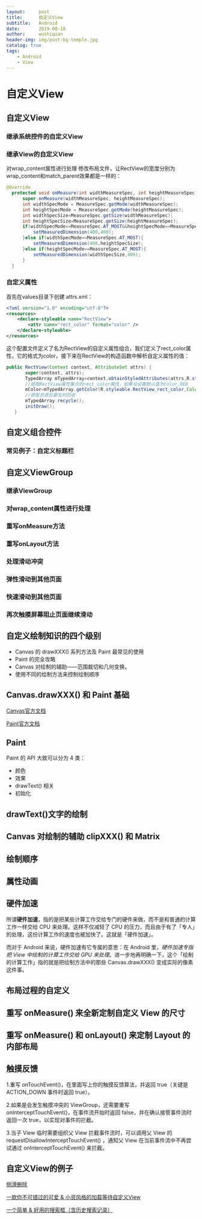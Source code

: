 ```yaml
---
layout:     post
title:      自定义View
subtitle:   Android
date:       2019-08-18
author:     wushiqian
header-img: img/post-bg-temple.jpg
catalog: true
tags:
    - Android
    - View
---
```


# 自定义View

## 自定义View

### 继承系统控件的自定义View

### 继承View的自定义View

对wrap_content属性进行处理
修改布局文件，让RectView的宽度分别为wrap_content和match_parent效果都是一样的：

```java
@Override
  protected void onMeasure(int widthMeasureSpec, int heightMeasureSpec) {
      super.onMeasure(widthMeasureSpec, heightMeasureSpec);
      int widthSpecMode = MeasureSpec.getMode(widthMeasureSpec);
      int heightSpecMode = MeasureSpec.getMode(heightMeasureSpec);
      int widthSpecSize=MeasureSpec.getSize(widthMeasureSpec);
      int heightSpecSize=MeasureSpec.getSize(heightMeasureSpec);
      if(widthSpecMode==MeasureSpec.AT_MOST&&heightSpecMode==MeasureSpec.AT_MOST){
          setMeasuredDimension(400,400);
      }else if(widthSpecMode==MeasureSpec.AT_MOST){
          setMeasuredDimension(400,heightSpecSize);
      }else if(heightSpecMode==MeasureSpec.AT_MOST){
          setMeasuredDimension(widthSpecSize,400);
      }
  }
```

### 自定义属性

首先在values目录下创建 attrs.xml：

```xml
<?xml version="1.0" encoding="utf-8"?>
<resources>
    <declare-styleable name="RectView">
        <attr name="rect_color" format="color" />
    </declare-styleable>
</resources>
```

这个配置文件定义了名为RectView的自定义属性组合，我们定义了rect_color属性，它的格式为color，接下来在RectView的构造函数中解析自定义属性的值：

```java
public RectView(Context context, AttributeSet attrs) {
       super(context, attrs);
       TypedArray mTypedArray=context.obtainStyledAttributes(attrs,R.styleable.RectView);
       //提取RectView属性集合的rect_color属性，如果没设置默认值为Color.RED
       mColor=mTypedArray.getColor(R.styleable.RectView_rect_color,Color.RED);
       //获取资源后要及时回收
       mTypedArray.recycle();
       initDraw();
   }
```

## 自定义组合控件   

### 常见例子：自定义标题栏

## 自定义ViewGroup

### 继承ViewGroup

### 对wrap_content属性进行处理

### 重写onMeasure方法

### 重写onLayout方法

### 处理滑动冲突

### 弹性滑动到其他页面

### 快速滑动到其他页面

### 再次触摸屏幕阻止页面继续滑动

## 自定义绘制知识的四个级别

* Canvas 的 drawXXX() 系列方法及 Paint 最常见的使用
* Paint 的完全攻略
* Canvas 对绘制的辅助——范围裁切和几何变换。
* 使用不同的绘制方法来控制绘制顺序

## Canvas.drawXXX() 和 Paint 基础

[Canvas官方文档](https://developer.android.com/reference/android/graphics/Canvas.html)

[Paint官方文档](https://developer.android.com/reference/android/graphics/Paint.html)

## Paint 

Paint 的 API 大致可以分为 4 类：

* 颜色
* 效果
* drawText() 相关
* 初始化
  
   
## drawText()文字的绘制

## Canvas 对绘制的辅助 clipXXX() 和 Matrix

## 绘制顺序

## 属性动画

## 硬件加速

所谓**硬件加速**，指的是把某些计算工作交给专门的硬件来做，而不是和普通的计算工作一样交给 CPU 来处理。这样不仅减轻了 CPU 的压力，而且由于有了「专人」的处理，这份计算工作的速度也被加快了。这就是「硬件加速」。

而对于 Android 来说，硬件加速有它专属的意思：在 Android 里，*硬件加速专指把 View 中绘制的计算工作交给 GPU 来处理*。进一步地再明确一下，这个「绘制的计算工作」指的就是把绘制方法中的那些  Canvas.drawXXX() 变成实际的像素这件事。

## 布局过程的自定义

## 重写 onMeasure() 来全新定制自定义 View 的尺寸

## 重写 onMeasure() 和 onLayout() 来定制 Layout 的内部布局

## 触摸反馈

1.重写 onTouchEvent()，在里面写上你的触摸反馈算法，并返回 true（关键是 ACTION_DOWN 事件时返回 true）。

2.如果是会发生触摸冲突的 ViewGroup，还需要重写 onInterceptTouchEvent()，在事件流开始时返回 false，并在确认接管事件流时返回一次 true，以实现对事件的拦截。

3.当子 View 临时需要组织父 View 拦截事件流时，可以调用父 View 的  requestDisallowInterceptTouchEvent() ，通知父 View 在当前事件流中不再尝试通过  onInterceptTouchEvent() 来拦截。

## 自定义View的例子

[侧滑删除](https://links.jianshu.com/go?to=https%3A%2F%2Flink.juejin.im%3Ftarget%3Dhttp%253A%252F%252Fmp.weixin.qq.com%252Fs%253F__biz%253DMzIwMzYwMTk1NA%253D%253D%2526mid%253D2247484934%2526idx%253D1%2526sn%253Df2a40261efe8ebee45804e9df93c1cce%2526chksm%253D96cda74ba1ba2e5dbbac15a9e57b5329176d1fe43478e5c63f7bc502a6ca50e4dfa6c0a9041e%2526scene%253D21%2523wechat_redirect)

[一款你不可错过的可爱 & 小资风格的加载等待自定义View](https://www.jianshu.com/p/9a6cbb7aa54f)

[一个简单 & 好用的搜索框（含历史搜索记录）](https://www.jianshu.com/p/590f00025de3)


